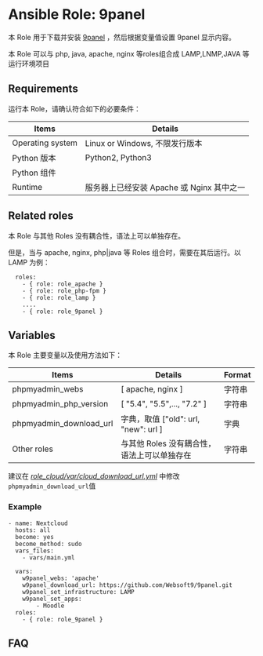 Ansible Role: 9panel
=========

本 Role 用于下载并安装 [9panel](https://github.com/websoft9/9panel) ，然后根据变量值设置 9panel 显示内容。

本 Role 可以与 php, java, apache, nginx 等roles组合成 LAMP,LNMP,JAVA 等运行环境项目

## Requirements

运行本 Role，请确认符合如下的必要条件：

| **Items**      | **Details** |
| ------------------| ------------------|
| Operating system | Linux or Windows, 不限发行版本 |
| Python 版本 | Python2, Python3   |
| Python 组件 |    |
| Runtime |  服务器上已经安装 Apache 或 Nginx 其中之一 |


## Related roles

本 Role 与其他 Roles 没有耦合性，语法上可以单独存在。

但是，当与 apache, nginx, php|java 等 Roles 组合时，需要在其后运行。以 LAMP 为例：

```
  roles:
    - { role: role_apache } 
    - { role: role_php-fpm } 
    - { role: role_lamp } 
    ....
    - { role: role_9panel }
```


## Variables

本 Role 主要变量以及使用方法如下：

| **Items**      | **Details** | **Format**  |
| ------------------| ------------------|-----|
| phpmyadmin_webs | [ apache, nginx ] | 字符串 |
| phpmyadmin_php_version | [ "5.4", "5.5",..., "7.2" ] | 字符串 |
| phpmyadmin_download_url | 字典，取值 ["old": url,  "new": url ]   | 字典 |
| Other roles |  与其他 Roles 没有耦合性，语法上可以单独存在 | 字符串 |

建议在 *[role_cloud/var/cloud_download_url.yml](https://github.com/websoft9dev/role_cloud/blob/master/vars/cloud_download_url.yml)* 中修改 `phpmyadmin_download_url`值

### Example

```
- name: Nextcloud
  hosts: all
  become: yes
  become_method: sudo 
  vars_files:
    - vars/main.yml 
  
  vars:
    w9panel_webs: 'apache'
    w9panel_download_url: https://github.com/Websoft9/9panel.git
    w9panel_set_infrastructure: LAMP
    w9panel_set_apps: 
        - Moodle
  roles:
    - { role: role_9panel }
```

## FAQ

